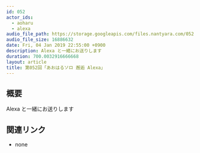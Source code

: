 ```yaml
---
id: 052
actor_ids:
  - aoharu
  - alexa
audio_file_path: https://storage.googleapis.com/files.nantyara.com/052.mp3
audio_file_size: 16886632
date: Fri, 04 Jan 2019 22:55:00 +0900
description: Alexa と一緒にお送りします
duration: 700.0032916666668
layout: article
title: 第052回「あおはるソロ 邂逅 Alexa」
---
```

## 概要

Alexa と一緒にお送りします

## 関連リンク

* none
